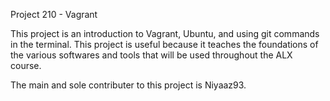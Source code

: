 Project 210 -  Vagrant

This project is an introduction to Vagrant, Ubuntu, and using git commands in the terminal.
This project is useful because it teaches the foundations of the various softwares and tools that will be used throughout the ALX course.

The main and sole contributer to this project is Niyaaz93.